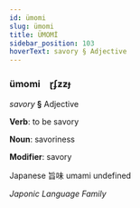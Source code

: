 ```yaml
---
id: ümomi
slug: ümomi
title: ÜMOMİ
sidebar_position: 103
hoverText: savory § Adjective
---
```


### ümomi&emsp;<span kind="abugida">ɽʄƶƶɟ</span>

*savory* **§** Adjective

**Verb**: to be savory

**Noun**: savoriness

**Modifier**: savory

Japanese 旨味 umami undefined

*Japonic Language Family*